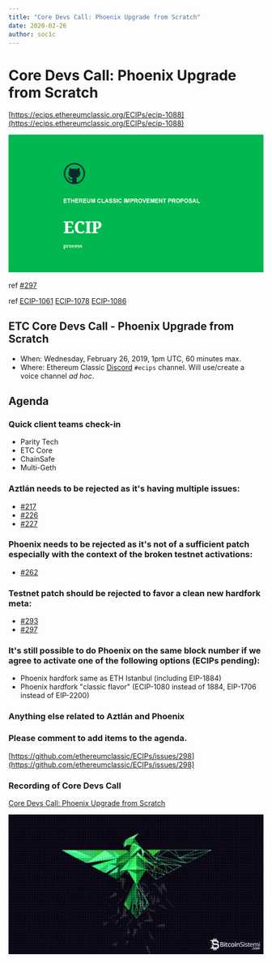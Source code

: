 ```yaml
---
title: "Core Devs Call: Phoenix Upgrade from Scratch"
date: 2020-02-26
author: soc1c
---
```


# Core Devs Call: Phoenix Upgrade from Scratch

[https://ecips.ethereumclassic.org/ECIPs/ecip-1088](https://ecips.ethereumclassic.org/ECIPs/ecip-1088)

![ETC Core Devs Call - Phoenix Upgrade from Scratch](./ethereum_classic_ecip_wallpaper.png)

ref [#297](https://github.com/ethereumclassic/ECIPs/pull/297)

ref [ECIP-1061](https://github.com/ethereumclassic/ECIPs/blob/master/_specs/ecip-1061.md) [ECIP-1078](https://github.com/ethereumclassic/ECIPs/blob/master/_specs/ecip-1078.md) [ECIP-1086](https://github.com/ethereumclassic/ECIPs/blob/master/_specs/ecip-1086.md)

## ETC Core Devs Call - Phoenix Upgrade from Scratch

* When: Wednesday, February 26, 2019, 1pm UTC, 60 minutes max.
* Where: Ethereum Classic [Discord](https://discord.gg/dwxb6nf) `#ecips` channel. Will use/create a voice channel *ad hoc*.

## Agenda

### Quick client teams check-in

* Parity Tech
* ETC Core
* ChainSafe
* Multi-Geth

### Aztlán needs to be rejected as it's having multiple issues:

* [#217](https://github.com/ethereumclassic/ECIPs/issues/217)
* [#226](https://github.com/ethereumclassic/ECIPs/issues/226)
* [#227](https://github.com/ethereumclassic/ECIPs/issues/227)

### Phoenix needs to be rejected as it's not of a sufficient patch especially with the context of the broken testnet activations:

* [#262](https://github.com/ethereumclassic/ECIPs/issues/262)

### Testnet patch should be rejected to favor a clean new hardfork meta:

* [#293](https://github.com/ethereumclassic/ECIPs/pull/293)
* [#297](https://github.com/ethereumclassic/ECIPs/pull/297)

### It's still possible to do Phoenix on the same block number if we agree to activate one of the following options (ECIPs pending):

* Phoenix hardfork same as ETH Istanbul (including EIP-1884)
* Phoenix hardfork "classic flavor" (ECIP-1080 instead of 1884, EIP-1706 instead of EIP-2200)

### Anything else related to Aztlán and Phoenix

### Please comment to add items to the agenda.

[https://github.com/ethereumclassic/ECIPs/issues/298](https://github.com/ethereumclassic/ECIPs/issues/298)

### Recording of Core Devs Call

[Core Devs Call: Phoenix Upgrade from Scratch](https://www.youtube.com/watch?v=HzcJL3rVbpU&t=1416s)

![ETC Core Devs Call - Phoenix Upgrade from Scratch](./phoenix_etc.jpg)
